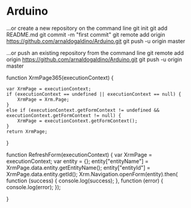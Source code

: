 # Arduino

...or create a new repository on the command line
git init
git add README.md
git commit -m "first commit"
git remote add origin https://github.com/arnaldogaldino/Arduino.git
git push -u origin master

…or push an existing repository from the command line
git remote add origin https://github.com/arnaldogaldino/Arduino.git
git push -u origin master

﻿function XrmPage365(executionContext) {

    var XrmPage = executionContext;
    if (executionContext == undefined || executionContext == null) {
        XrmPage = Xrm.Page;
    }
    else if (executionContext.getFormContext != undefined && executionContext.getFormContext != null) {
        XrmPage = executionContext.getFormContext();
    }
    return XrmPage;
}

function RefreshForm(executionContext)
{
 var XrmPage = executionContext;
 var entity = {};
 entity["entityName"] = XrmPage.data.entity.getEntityName();
 entity["entityId"] = XrmPage.data.entity.getId();
 Xrm.Navigation.openForm(entity).then(
    function (success) {
        console.log(success);
    },
    function (error) {
        console.log(error);
    });
 
}
